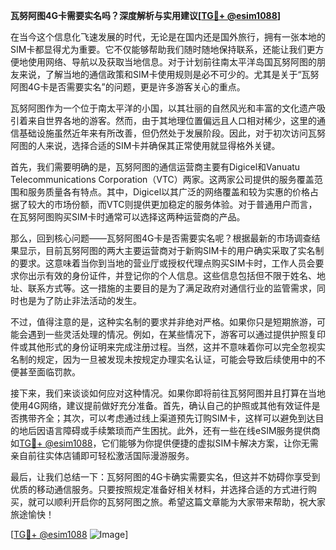 **瓦努阿图4G卡需要实名吗？深度解析与实用建议[[TG💪+ @esim1088](https://t.me/s/esim1088)]**

在当今这个信息化飞速发展的时代，无论是在国内还是国外旅行，拥有一张本地的SIM卡都显得尤为重要。它不仅能够帮助我们随时随地保持联系，还能让我们更方便地使用网络、导航以及获取当地信息。对于计划前往南太平洋岛国瓦努阿图的朋友来说，了解当地的通信政策和SIM卡使用规则是必不可少的。尤其是关于“瓦努阿图4G卡是否需要实名”的问题，更是许多游客关心的重点。

瓦努阿图作为一个位于南太平洋的小国，以其壮丽的自然风光和丰富的文化遗产吸引着来自世界各地的游客。然而，由于其地理位置偏远且人口相对稀少，这里的通信基础设施虽然近年来有所改善，但仍然处于发展阶段。因此，对于初次访问瓦努阿图的人来说，选择合适的SIM卡并确保其正常使用就显得格外关键。

首先，我们需要明确的是，瓦努阿图的通信运营商主要有Digicel和Vanuatu Telecommunications Corporation（VTC）两家。这两家公司提供的服务覆盖范围和服务质量各有特点。其中，Digicel以其广泛的网络覆盖和较为实惠的价格占据了较大的市场份额，而VTC则提供更加稳定的服务体验。对于普通用户而言，在瓦努阿图购买SIM卡时通常可以选择这两种运营商的产品。

那么，回到核心问题——瓦努阿图4G卡是否需要实名呢？根据最新的市场调查结果显示，目前瓦努阿图的两大主要运营商对于新购SIM卡的用户确实采取了实名制的要求。这意味着当你到当地的营业厅或授权代理点购买SIM卡时，工作人员会要求你出示有效的身份证件，并登记你的个人信息。这些信息包括但不限于姓名、地址、联系方式等。这一措施的主要目的是为了满足政府对通信行业的监管需求，同时也是为了防止非法活动的发生。

不过，值得注意的是，这种实名制的要求并非绝对严格。如果你只是短期旅游，可能会遇到一些灵活处理的情况。例如，在某些情况下，游客可以通过提供护照复印件或其他形式的身份证明来完成注册过程。当然，这并不意味着你可以完全忽视实名制的规定，因为一旦被发现未按规定办理实名认证，可能会导致后续使用中的不便甚至面临罚款。

接下来，我们来谈谈如何应对这种情况。如果你即将前往瓦努阿图并且打算在当地使用4G网络，建议提前做好充分准备。首先，确认自己的护照或其他有效证件是否携带齐全；其次，可以考虑通过线上渠道预先订购SIM卡，这样可以避免到达目的地后因语言障碍或手续繁琐而产生困扰。此外，还有一些在线eSIM服务提供商如[TG💪+ @esim1088](https://t.me/s/esim1088)，它们能够为你提供便捷的虚拟SIM卡解决方案，让你无需亲自前往实体店铺即可轻松激活国际漫游服务。

最后，让我们总结一下：瓦努阿图的4G卡确实需要实名，但这并不妨碍你享受到优质的移动通信服务。只要按照规定准备好相关材料，并选择合适的方式进行购买，就可以顺利开启你的瓦努阿图之旅。希望这篇文章能为大家带来帮助，祝大家旅途愉快！

[[TG💪+ @esim1088](https://t.me/s/esim1088) ![Image](https://i.postimg.cc/4NQfJmqS/Snipaste-2025-05-13-00-14-12.png)]